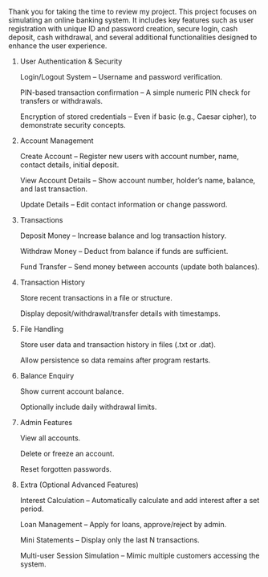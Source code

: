 Thank you for taking the time to review my project. This project focuses on simulating an online banking system. It includes key features such as user registration with unique ID and password creation, secure login, cash deposit, cash withdrawal, and several additional functionalities designed to enhance the user experience.

1. User Authentication & Security

   Login/Logout System – Username and password verification.

   PIN-based transaction confirmation – A simple numeric PIN check for transfers or withdrawals.

   Encryption of stored credentials – Even if basic (e.g., Caesar cipher), to demonstrate security concepts.

2. Account Management

   Create Account – Register new users with account number, name, contact details, initial deposit.

    View Account Details – Show account number, holder’s name, balance, and last transaction.

    Update Details – Edit contact information or change password.

3. Transactions

    Deposit Money – Increase balance and log transaction history.

    Withdraw Money – Deduct from balance if funds are sufficient.
 
    Fund Transfer – Send money between accounts (update both balances).

4. Transaction History

    Store recent transactions in a file or structure.

    Display deposit/withdrawal/transfer details with timestamps.

5. File Handling

    Store user data and transaction history in files (.txt or .dat).

    Allow persistence so data remains after program restarts.

6. Balance Enquiry

    Show current account balance.

    Optionally include daily withdrawal limits.

7. Admin Features

   View all accounts.

   Delete or freeze an account.

   Reset forgotten passwords.

8. Extra (Optional Advanced Features)

   Interest Calculation – Automatically calculate and add interest after a set period.

   Loan Management – Apply for loans, approve/reject by admin.

   Mini Statements – Display only the last N transactions.

   Multi-user Session Simulation – Mimic multiple customers accessing the system.
